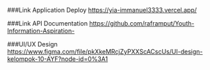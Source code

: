###Link Application Deploy
https://yia-immanuel3333.vercel.app/

###Link API Documentation
https://github.com/raframput/Youth-Information-Aspiration-

###UI/UX Design
https://www.figma.com/file/pkXkeMRcjZyPXXScACscUs/UI-design-kelompok-10-AYF?node-id=0%3A1
